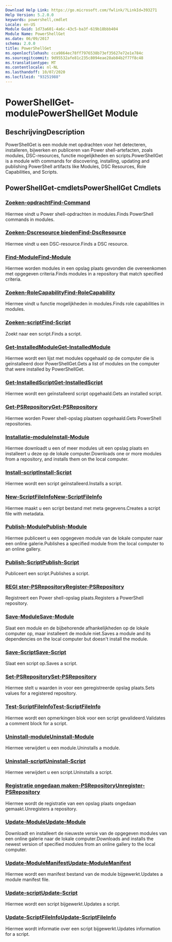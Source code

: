```yaml
---
Download Help Link: https://go.microsoft.com/fwlink/?LinkId=393271
Help Version: 5.2.0.0
keywords: powershell,cmdlet
Locale: en-US
Module Guid: 1d73a601-4a6c-43c5-ba3f-619b18bbb404
Module Name: PowerShellGet
ms.date: 06/09/2017
schema: 2.0.0
title: PowerShellGet
ms.openlocfilehash: cca9864ec78ff7976538b73ef35627e72e1e784c
ms.sourcegitcommit: 9d95532afe81c235c8094eae28ab84b2f77f8c48
ms.translationtype: MT
ms.contentlocale: nl-NL
ms.lasthandoff: 10/07/2020
ms.locfileid: "93251988"
---
```

# <span data-ttu-id="c738b-103">PowerShellGet-module</span><span class="sxs-lookup"><span data-stu-id="c738b-103">PowerShellGet Module</span></span>

## <span data-ttu-id="c738b-104">Beschrijving</span><span class="sxs-lookup"><span data-stu-id="c738b-104">Description</span></span>

<span data-ttu-id="c738b-105">PowerShellGet is een module met opdrachten voor het detecteren, installeren, bijwerken en publiceren van Power shell-artefacten, zoals modules, DSC-resources, functie mogelijkheden en scripts.</span><span class="sxs-lookup"><span data-stu-id="c738b-105">PowerShellGet is a module with commands for discovering, installing, updating and publishing PowerShell artifacts like Modules, DSC Resources, Role Capabilities, and Scripts.</span></span>

## <span data-ttu-id="c738b-106">PowerShellGet-cmdlets</span><span class="sxs-lookup"><span data-stu-id="c738b-106">PowerShellGet Cmdlets</span></span>

### [<span data-ttu-id="c738b-107">Zoeken-opdracht</span><span class="sxs-lookup"><span data-stu-id="c738b-107">Find-Command</span></span>](Find-Command.md)
<span data-ttu-id="c738b-108">Hiermee vindt u Power shell-opdrachten in modules.</span><span class="sxs-lookup"><span data-stu-id="c738b-108">Finds PowerShell commands in modules.</span></span>

### [<span data-ttu-id="c738b-109">Zoeken-Dscresource bieden</span><span class="sxs-lookup"><span data-stu-id="c738b-109">Find-DscResource</span></span>](Find-DscResource.md)
<span data-ttu-id="c738b-110">Hiermee vindt u een DSC-resource.</span><span class="sxs-lookup"><span data-stu-id="c738b-110">Finds a DSC resource.</span></span>

### [<span data-ttu-id="c738b-111">Find-Module</span><span class="sxs-lookup"><span data-stu-id="c738b-111">Find-Module</span></span>](Find-Module.md)
<span data-ttu-id="c738b-112">Hiermee worden modules in een opslag plaats gevonden die overeenkomen met opgegeven criteria.</span><span class="sxs-lookup"><span data-stu-id="c738b-112">Finds modules in a repository that match specified criteria.</span></span>

### [<span data-ttu-id="c738b-113">Zoeken-RoleCapability</span><span class="sxs-lookup"><span data-stu-id="c738b-113">Find-RoleCapability</span></span>](Find-RoleCapability.md)
<span data-ttu-id="c738b-114">Hiermee vindt u functie mogelijkheden in modules.</span><span class="sxs-lookup"><span data-stu-id="c738b-114">Finds role capabilities in modules.</span></span>

### [<span data-ttu-id="c738b-115">Zoeken-script</span><span class="sxs-lookup"><span data-stu-id="c738b-115">Find-Script</span></span>](Find-Script.md)
<span data-ttu-id="c738b-116">Zoekt naar een script.</span><span class="sxs-lookup"><span data-stu-id="c738b-116">Finds a script.</span></span>

### [<span data-ttu-id="c738b-117">Get-InstalledModule</span><span class="sxs-lookup"><span data-stu-id="c738b-117">Get-InstalledModule</span></span>](Get-InstalledModule.md)
<span data-ttu-id="c738b-118">Hiermee wordt een lijst met modules opgehaald op de computer die is geïnstalleerd door PowerShellGet.</span><span class="sxs-lookup"><span data-stu-id="c738b-118">Gets a list of modules on the computer that were installed by PowerShellGet.</span></span>

### [<span data-ttu-id="c738b-119">Get-InstalledScript</span><span class="sxs-lookup"><span data-stu-id="c738b-119">Get-InstalledScript</span></span>](Get-InstalledScript.md)
<span data-ttu-id="c738b-120">Hiermee wordt een geïnstalleerd script opgehaald.</span><span class="sxs-lookup"><span data-stu-id="c738b-120">Gets an installed script.</span></span>

### [<span data-ttu-id="c738b-121">Get-PSRepository</span><span class="sxs-lookup"><span data-stu-id="c738b-121">Get-PSRepository</span></span>](Get-PSRepository.md)
<span data-ttu-id="c738b-122">Hiermee worden Power shell-opslag plaatsen opgehaald.</span><span class="sxs-lookup"><span data-stu-id="c738b-122">Gets PowerShell repositories.</span></span>

### [<span data-ttu-id="c738b-123">Installatie-module</span><span class="sxs-lookup"><span data-stu-id="c738b-123">Install-Module</span></span>](Install-Module.md)
<span data-ttu-id="c738b-124">Hiermee downloadt u een of meer modules uit een opslag plaats en installeert u deze op de lokale computer.</span><span class="sxs-lookup"><span data-stu-id="c738b-124">Downloads one or more modules from a repository, and installs them on the local computer.</span></span>

### [<span data-ttu-id="c738b-125">Install-script</span><span class="sxs-lookup"><span data-stu-id="c738b-125">Install-Script</span></span>](Install-Script.md)
<span data-ttu-id="c738b-126">Hiermee wordt een script geïnstalleerd.</span><span class="sxs-lookup"><span data-stu-id="c738b-126">Installs a script.</span></span>

### [<span data-ttu-id="c738b-127">New-ScriptFileInfo</span><span class="sxs-lookup"><span data-stu-id="c738b-127">New-ScriptFileInfo</span></span>](New-ScriptFileInfo.md)
<span data-ttu-id="c738b-128">Hiermee maakt u een script bestand met meta gegevens.</span><span class="sxs-lookup"><span data-stu-id="c738b-128">Creates a script file with metadata.</span></span>

### [<span data-ttu-id="c738b-129">Publish-Module</span><span class="sxs-lookup"><span data-stu-id="c738b-129">Publish-Module</span></span>](Publish-Module.md)
<span data-ttu-id="c738b-130">Hiermee publiceert u een opgegeven module van de lokale computer naar een online galerie.</span><span class="sxs-lookup"><span data-stu-id="c738b-130">Publishes a specified module from the local computer to an online gallery.</span></span>

### [<span data-ttu-id="c738b-131">Publish-Script</span><span class="sxs-lookup"><span data-stu-id="c738b-131">Publish-Script</span></span>](Publish-Script.md)
<span data-ttu-id="c738b-132">Publiceert een script.</span><span class="sxs-lookup"><span data-stu-id="c738b-132">Publishes a script.</span></span>

### [<span data-ttu-id="c738b-133">REGI ster-PSRepository</span><span class="sxs-lookup"><span data-stu-id="c738b-133">Register-PSRepository</span></span>](Register-PSRepository.md)
<span data-ttu-id="c738b-134">Registreert een Power shell-opslag plaats.</span><span class="sxs-lookup"><span data-stu-id="c738b-134">Registers a PowerShell repository.</span></span>

### [<span data-ttu-id="c738b-135">Save-Module</span><span class="sxs-lookup"><span data-stu-id="c738b-135">Save-Module</span></span>](Save-Module.md)
<span data-ttu-id="c738b-136">Slaat een module en de bijbehorende afhankelijkheden op de lokale computer op, maar installeert de module niet.</span><span class="sxs-lookup"><span data-stu-id="c738b-136">Saves a module and its dependencies on the local computer but doesn't install the module.</span></span>

### [<span data-ttu-id="c738b-137">Save-Script</span><span class="sxs-lookup"><span data-stu-id="c738b-137">Save-Script</span></span>](Save-Script.md)
<span data-ttu-id="c738b-138">Slaat een script op.</span><span class="sxs-lookup"><span data-stu-id="c738b-138">Saves a script.</span></span>

### [<span data-ttu-id="c738b-139">Set-PSRepository</span><span class="sxs-lookup"><span data-stu-id="c738b-139">Set-PSRepository</span></span>](Set-PSRepository.md)
<span data-ttu-id="c738b-140">Hiermee stelt u waarden in voor een geregistreerde opslag plaats.</span><span class="sxs-lookup"><span data-stu-id="c738b-140">Sets values for a registered repository.</span></span>

### [<span data-ttu-id="c738b-141">Test-ScriptFileInfo</span><span class="sxs-lookup"><span data-stu-id="c738b-141">Test-ScriptFileInfo</span></span>](Test-ScriptFileInfo.md)
<span data-ttu-id="c738b-142">Hiermee wordt een opmerkingen blok voor een script gevalideerd.</span><span class="sxs-lookup"><span data-stu-id="c738b-142">Validates a comment block for a script.</span></span>

### [<span data-ttu-id="c738b-143">Uninstall-module</span><span class="sxs-lookup"><span data-stu-id="c738b-143">Uninstall-Module</span></span>](Uninstall-Module.md)
<span data-ttu-id="c738b-144">Hiermee verwijdert u een module.</span><span class="sxs-lookup"><span data-stu-id="c738b-144">Uninstalls a module.</span></span>

### [<span data-ttu-id="c738b-145">Uninstall-script</span><span class="sxs-lookup"><span data-stu-id="c738b-145">Uninstall-Script</span></span>](Uninstall-Script.md)
<span data-ttu-id="c738b-146">Hiermee verwijdert u een script.</span><span class="sxs-lookup"><span data-stu-id="c738b-146">Uninstalls a script.</span></span>

### [<span data-ttu-id="c738b-147">Registratie ongedaan maken-PSRepository</span><span class="sxs-lookup"><span data-stu-id="c738b-147">Unregister-PSRepository</span></span>](Unregister-PSRepository.md)
<span data-ttu-id="c738b-148">Hiermee wordt de registratie van een opslag plaats ongedaan gemaakt.</span><span class="sxs-lookup"><span data-stu-id="c738b-148">Unregisters a repository.</span></span>

### [<span data-ttu-id="c738b-149">Update-Module</span><span class="sxs-lookup"><span data-stu-id="c738b-149">Update-Module</span></span>](Update-Module.md)
<span data-ttu-id="c738b-150">Downloadt en installeert de nieuwste versie van de opgegeven modules van een online galerie naar de lokale computer.</span><span class="sxs-lookup"><span data-stu-id="c738b-150">Downloads and installs the newest version of specified modules from an online gallery to the local computer.</span></span>

### [<span data-ttu-id="c738b-151">Update-ModuleManifest</span><span class="sxs-lookup"><span data-stu-id="c738b-151">Update-ModuleManifest</span></span>](Update-ModuleManifest.md)
<span data-ttu-id="c738b-152">Hiermee wordt een manifest bestand van de module bijgewerkt.</span><span class="sxs-lookup"><span data-stu-id="c738b-152">Updates a module manifest file.</span></span>

### [<span data-ttu-id="c738b-153">Update-script</span><span class="sxs-lookup"><span data-stu-id="c738b-153">Update-Script</span></span>](Update-Script.md)
<span data-ttu-id="c738b-154">Hiermee wordt een script bijgewerkt.</span><span class="sxs-lookup"><span data-stu-id="c738b-154">Updates a script.</span></span>

### [<span data-ttu-id="c738b-155">Update-ScriptFileInfo</span><span class="sxs-lookup"><span data-stu-id="c738b-155">Update-ScriptFileInfo</span></span>](Update-ScriptFileInfo.md)
<span data-ttu-id="c738b-156">Hiermee wordt informatie over een script bijgewerkt.</span><span class="sxs-lookup"><span data-stu-id="c738b-156">Updates information for a script.</span></span>
